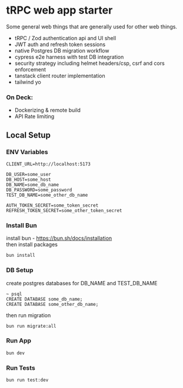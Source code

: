 # tRPC web app starter
Some general web things that are generally used for other web things.

- tRPC / Zod authentication api and UI shell
- JWT auth and refresh token sessions
- native Postgres DB migration workflow
- cypress e2e harness with test DB integration 
- security strategy including helmet headers/csp, csrf and cors enforcement
- tanstack client router implementation
- tailwind yo

### On Deck: 
- Dockerizing & remote build
- API Rate limiting


## Local Setup
### ENV Variables
``` 
CLIENT_URL=http://localhost:5173

DB_USER=some_user
DB_HOST=some_host
DB_NAME=some_db_name
DB_PASSWORD=some_password
TEST_DB_NAME=some_other_db_name

AUTH_TOKEN_SECRET=some_token_secret
REFRESH_TOKEN_SECRET=some_other_token_secret
``` 

### Install Bun
install bun - https://bun.sh/docs/installation    
then install packages 
``` 
bun install
```

### DB Setup 
create postgres databases for DB_NAME and TEST_DB_NAME
``` 
~ psql
CREATE DATABASE some_db_name;
CREATE DATABASE some_other_db_name;
``` 

then run migration
```
bun run migrate:all
```

### Run App
```
bun dev
``` 

### Run Tests
```
bun run test:dev
``` 
